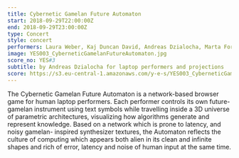 ```yaml
---
title: Cybernetic Gamelan Future Automaton
start: 2018-09-29T22:00:00Z
end: 2018-09-29T23:00:00Z
type: Concert
style: concert
performers: Laura Weber, Kaj Duncan David, Andreas Dzialocha, Marta Forsberg
image: YES003_CyberneticGamelanFutureAutomaton.jpg
score_no: YES#3
subtitle: by Andreas Dzialocha for laptop performers and projections
score: https://s3.eu-central-1.amazonaws.com/y-e-s/YES003_CyberneticGamelanFutureAutomaton.zip
---
```

The Cybernetic Gamelan Future Automaton is a network-based browser game for human laptop performers. Each performer controls its own future-gamelan instrument using text symbols while travelling inside a 3D universe of parametric architectures, visualizing how algorithms generate and represent knowledge. Based on a network which is prone to latency, and noisy gamelan- inspired synthesizer textures, the Automaton reflects the culture of computing which appears both alien in its clean and infinite shapes and rich of error, latency and noise of human input at the same time.
